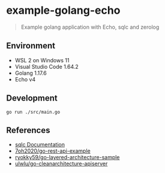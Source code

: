 # example-golang-echo

> Example golang application with Echo, sqlc and zerolog

## Environment

- WSL 2 on Windows 11
- Visual Studio Code 1.64.2
- Golang 1.17.6
- Echo v4

## Development

```shell
go run ./src/main.go
```

## References

- [sqlc Documentation](https://docs.sqlc.dev/en/latest/index.html)
- [7oh2020/go-rest-api-example](https://github.com/7oh2020/go-rest-api-example)
- [ryokky59/go-layered-architecture-sample](https://github.com/ryokky59/go-layered-architecture-sample)
- [ulwlu/go-cleanarchitecture-apiserver](https://github.com/ulwlu/go-cleanarchitecture-apiserver)
